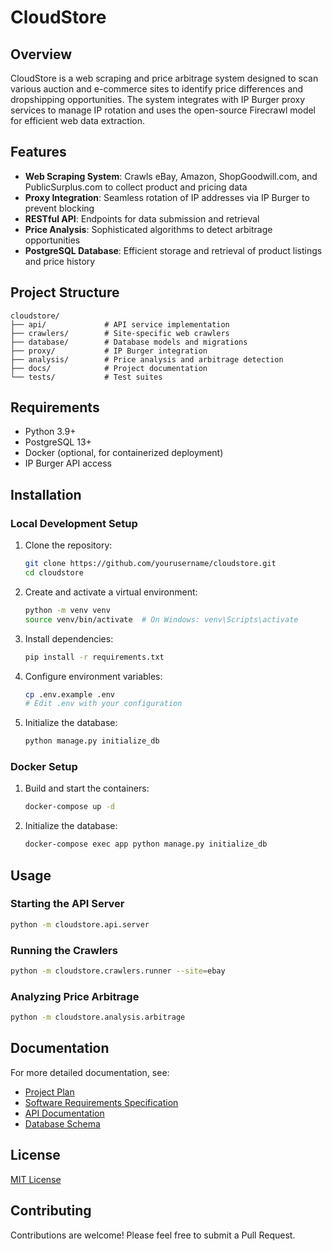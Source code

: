 # CloudStore

## Overview
CloudStore is a web scraping and price arbitrage system designed to scan various auction and e-commerce sites to identify price differences and dropshipping opportunities. The system integrates with IP Burger proxy services to manage IP rotation and uses the open-source Firecrawl model for efficient web data extraction.

## Features
- **Web Scraping System**: Crawls eBay, Amazon, ShopGoodwill.com, and PublicSurplus.com to collect product and pricing data
- **Proxy Integration**: Seamless rotation of IP addresses via IP Burger to prevent blocking
- **RESTful API**: Endpoints for data submission and retrieval
- **Price Analysis**: Sophisticated algorithms to detect arbitrage opportunities
- **PostgreSQL Database**: Efficient storage and retrieval of product listings and price history

## Project Structure
```
cloudstore/
├── api/             # API service implementation
├── crawlers/        # Site-specific web crawlers
├── database/        # Database models and migrations
├── proxy/           # IP Burger integration
├── analysis/        # Price analysis and arbitrage detection
├── docs/            # Project documentation
└── tests/           # Test suites
```

## Requirements
- Python 3.9+
- PostgreSQL 13+
- Docker (optional, for containerized deployment)
- IP Burger API access

## Installation

### Local Development Setup
1. Clone the repository:
   ```bash
   git clone https://github.com/yourusername/cloudstore.git
   cd cloudstore
   ```

2. Create and activate a virtual environment:
   ```bash
   python -m venv venv
   source venv/bin/activate  # On Windows: venv\Scripts\activate
   ```

3. Install dependencies:
   ```bash
   pip install -r requirements.txt
   ```

4. Configure environment variables:
   ```bash
   cp .env.example .env
   # Edit .env with your configuration
   ```

5. Initialize the database:
   ```bash
   python manage.py initialize_db
   ```

### Docker Setup
1. Build and start the containers:
   ```bash
   docker-compose up -d
   ```

2. Initialize the database:
   ```bash
   docker-compose exec app python manage.py initialize_db
   ```

## Usage

### Starting the API Server
```bash
python -m cloudstore.api.server
```

### Running the Crawlers
```bash
python -m cloudstore.crawlers.runner --site=ebay
```

### Analyzing Price Arbitrage
```bash
python -m cloudstore.analysis.arbitrage
```

## Documentation
For more detailed documentation, see:
- [Project Plan](PROJECT_PLAN.md)
- [Software Requirements Specification](SRS.md)
- [API Documentation](docs/api.md)
- [Database Schema](docs/schema.md)

## License
[MIT License](LICENSE)

## Contributing
Contributions are welcome! Please feel free to submit a Pull Request.
